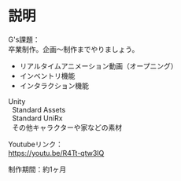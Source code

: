 # 説明
G's課題：  
卒業制作。企画〜制作までやりましょう。  

* リアルタイムアニメーション動画（オープニング）
* インベントリ機能
* インタラクション機能

  
Unity  
&nbsp;&nbsp;Standard Assets  
&nbsp;&nbsp;Standard UniRx  
&nbsp;&nbsp;その他キャラクターや家などの素材  
  
Youtubeリンク：  
https://youtu.be/R4Tt-qtw3IQ

制作期間：約1ヶ月  

